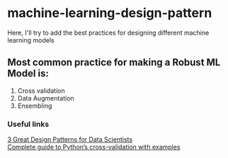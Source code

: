 # machine-learning-design-pattern
Here, I'll try to add the best practices for designing different machine learning models

## Most common practice for making a Robust ML Model is:
1. Cross validation
2. Data Augmentation
3. Ensembling

### Useful links

<a href="https://towardsdatascience.com/3-great-design-patterns-for-data-science-workflows-d3bf162d74e6">3 Great Design Patterns for Data Scientists</a><br/>
<a href="https://towardsdatascience.com/complete-guide-to-pythons-cross-validation-with-examples-a9676b5cac12">Complete guide to Python’s cross-validation with examples</a><br/>
